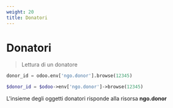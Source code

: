 ```yaml
---
weight: 20
title: Donatori
---
```


# Donatori

> Lettura di un donatore

```python
donor_id = odoo.env['ngo.donor'].browse(12345)
```

```php
$donor_id = $odoo->env['ngo.donor']->browse(12345)
```

L'insieme degli oggetti donatori risponde alla risorsa **ngo.donor**
